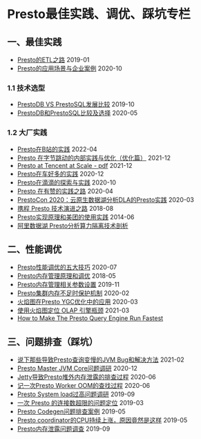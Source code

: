 # Presto最佳实践、调优、踩坑专栏




## 一、最佳实践
- [Presto的ETL之路](https://zhuanlan.zhihu.com/p/53996153)    2019-01
- [Presto的应用场景与企业案例](https://zhuanlan.zhihu.com/p/260653669)    2020-10


### 1.1 技术选型
- [PrestoDB VS PrestoSQL发展比较](https://zhuanlan.zhihu.com/p/87621360)    2019-10
- [PrestoDB和PrestoSQL比较及选择](http://armsword.com/2020/05/02/the-difference-between-prestodb-and-prestosql/)    2020-05


### 1.2 大厂实践
- [Presto在B站的实践](https://www.bilibili.com/read/cv16043517)   2022-04
- [Presto 在字节跳动的内部实践与优化（优化篇）](https://xie.infoq.cn/article/061bb0935a8575e01ea243852)    2021-12
- [Presto at Tencent at Scale - pdf](https://static.sched.com/hosted_files/prestocon2021/ed/Presto%20at%20Tencent%20at%20Scale%20%281%29.pdf)   2021-12
- [Presto在车好多的实践](https://mp.weixin.qq.com/s/Bmqv54sVZgTqQ82I_RfmsA)    2020-12
- [Presto在滴滴的探索与实践](https://zhuanlan.zhihu.com/p/266162270)    2020-10
- [Presto 在有赞的实践之路](https://tech.youzan.com/presto-zai-you-zan-de-shi-jian-zhi-lu/)    2020-04
- [PrestoCon 2020：云原生数据湖分析DLA的Presto实践](https://zhuanlan.zhihu.com/p/260784762)    2020-03
- [携程 Presto 技术演进之路](https://zhuanlan.zhihu.com/p/41538472)    2018-08
- [Presto实现原理和美团的使用实践](https://tech.meituan.com/2014/06/16/presto.html)    2014-06
- [阿里数据湖 Presto分析算力隔离技术剖析 ](https://mp.weixin.qq.com/s/lV_nzLI6_Ott7Abyaik_bw)




## 二、性能调优
- [Presto性能调优的五大技巧](https://zhuanlan.zhihu.com/p/162809568)    2020-07
- [Presto内存管理原理和调优](http://armsword.com/2018/05/22/the-memory-management-and-tuning-experience-of-presto/)    2018-05
- [Presto内存管理相关参数设置](http://armsword.com/2019/11/13/the-configuration-settings-of-presto-memory-management/)    2019-11
- [Presto集群内存不足时保护机制](http://armsword.com/2020/02/18/presto-memory-kill-policy/)    2020-02
- [火焰图在Presto YGC优化中的应用](https://mp.weixin.qq.com/s/BZG7Av5f9HH9gueVF8ABvQ)    2020-03
- [使用火焰图定位 OLAP 引擎瓶颈](https://mp.weixin.qq.com/s/pIYdeF0TtbGgV0Va35ejQg)    2021-03
- [How to Make The Presto Query Engine Run Fastest](https://ahana.io/learn/presto/making-the-presto-query-engine-run-faster/)





## 三、问题排查（踩坑）
- [说下那些导致Presto查询变慢的JVM Bug和解决方法](http://armsword.com/2021/02/07/jvm-bug-causes-Presto-queries-to-slow-down/)    2021-02
- [Presto Master JVM Core问题调研](http://armsword.com/2020/12/10/solve-presto-jvm-coredump/)    2020-12
- [Jetty导致Presto堆外内存泄露的排查过程](http://armsword.com/2020/06/23/jetty-cause-presto-memory-leak/)    2020-06
- [记一次Presto Worker OOM的查找过程](http://armsword.com/2020/06/03/the-solution-of-presto-oom-caused-by-orc-statistics/)    2020-06
- [Presto System load过高问题调研](http://armsword.com/2019/09/18/solve-presto-system-load-too-high/)    2019-09
- [一次 Presto 的连接数超限的问题定位](https://zhuanlan.zhihu.com/p/57956341)    2019-03
- [Presto Codegen问题排查案例](https://zhuanlan.zhihu.com/p/66243773)    2019-05
- [Presto coordinator的CPU持续上涨，原因竟然是这样](https://mayunlei.github.io/2019/05/20/Presto-coordinator%E7%9A%84CPU%E6%8C%81%E7%BB%AD%E4%B8%8A%E6%B6%A8%EF%BC%8C%E5%8E%9F%E5%9B%A0%E7%AB%9F%E7%84%B6%E6%98%AF%E8%BF%99%E6%A0%B7/)    2019-05
- [Presto内存泄露问题调查](https://mayunlei.github.io/2019/09/02/Presto%E5%86%85%E5%AD%98%E6%B3%84%E9%9C%B2%E9%97%AE%E9%A2%98%E8%B0%83%E6%9F%A5/)    2019-09

